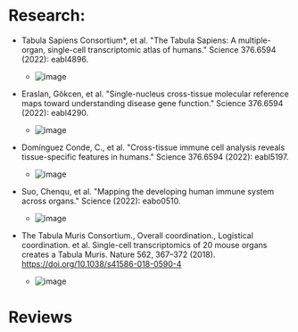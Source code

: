 # Research:
- Tabula Sapiens Consortium*, et al. "The Tabula Sapiens: A multiple-organ, single-cell transcriptomic atlas of humans." Science 376.6594 (2022): eabl4896.
  - ![image](https://user-images.githubusercontent.com/19710340/188331278-3c1fbbc0-80b5-4bf2-99c2-198040f463d1.png)

- Eraslan, Gökcen, et al. "Single-nucleus cross-tissue molecular reference maps toward understanding disease gene function." Science 376.6594 (2022): eabl4290.
  - ![image](https://user-images.githubusercontent.com/19710340/188331268-b22ac9cc-99ed-4624-b2c5-cba7786dddd8.png)

- Domínguez Conde, C., et al. "Cross-tissue immune cell analysis reveals tissue-specific features in humans." Science 376.6594 (2022): eabl5197.
  - ![image](https://user-images.githubusercontent.com/19710340/188331253-933eb33f-2f0a-4bcb-ab76-d33551d6e6f1.png)

- Suo, Chenqu, et al. "Mapping the developing human immune system across organs." Science (2022): eabo0510.
  - ![image](https://user-images.githubusercontent.com/19710340/188331231-c9259014-1f02-4d28-9224-3a267661c69f.png)

- The Tabula Muris Consortium., Overall coordination., Logistical coordination. et al. Single-cell transcriptomics of 20 mouse organs creates a Tabula Muris. Nature 562, 367–372 (2018). https://doi.org/10.1038/s41586-018-0590-4
  - ![image](https://user-images.githubusercontent.com/19710340/188331438-ea54cee8-2929-4d17-9306-5c943f5abf06.png)



# Reviews
